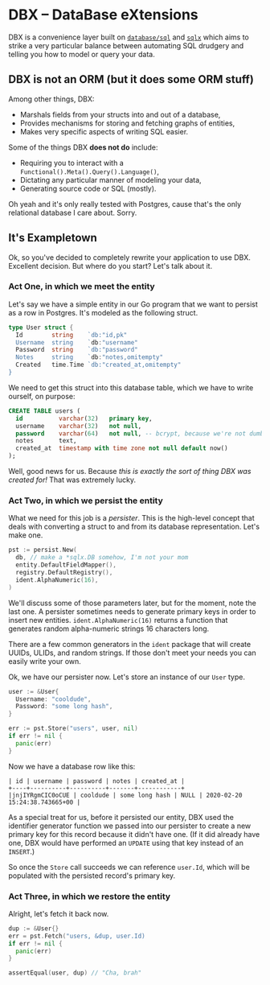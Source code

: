 # DBX – DataBase eXtensions
DBX is a convenience layer built on [`database/sql`](https://golang.org/pkg/database/sql/) and [`sqlx`](https://github.com/jmoiron/sqlx) which aims to strike a very particular balance between automating SQL drudgery and telling you how to model or query your data.

## DBX is not an ORM (but it does some ORM stuff)
Among other things, DBX:

* Marshals fields from your structs into and out of a database,
* Provides mechanisms for storing and fetching graphs of entities,
* Makes very specific aspects of writing SQL easier.

Some of the things DBX **does not do** include:

* Requiring you to interact with a `Functional().Meta().Query().Language()`,
* Dictating any particular manner of modeling your data,
* Generating source code or SQL (mostly).

Oh yeah and it's only really tested with Postgres, cause that's the only relational database I care about. Sorry.

## It's Exampletown
Ok, so you've decided to completely rewrite your application to use DBX. Excellent decision. But where do you start? Let's talk about it.

### Act One, in which we meet the entity

Let's say we have a simple entity in our Go program that we want to persist as a row in Postgres. It's modeled as the following struct.
```go
type User struct {
  Id        string    `db:"id,pk"
  Username  string    `db:"username"
  Password  string    `db:"password"
  Notes     string    `db:"notes,omitempty"
  Created   time.Time `db:"created_at,omitempty"
}
```

We need to get this struct into this database table, which we have to write ourself, on purpose:
```sql
CREATE TABLE users (
  id          varchar(32)   primary key,
  username    varchar(32)   not null,
  password    varchar(64)   not null, -- bcrypt, because we're not dumb
  notes       text,
  created_at  timestamp with time zone not null default now()
);
```

Well, good news for us. Because _this is exactly the sort of thing DBX was created for!_ That was extremely lucky.

### Act Two, in which we persist the entity
What we need for this job is a _persister_. This is the high-level concept that deals with converting a struct to and from its database representation. Let's make one.

```go
pst := persist.New(
  db, // make a *sqlx.DB somehow, I'm not your mom
  entity.DefaultFieldMapper(),
  registry.DefaultRegistry(),
  ident.AlphaNumeric(16),
)
```
We'll discuss some of those parameters later, but for the moment, note the last one. A persister sometimes needs to generate primary keys in order to insert new entities. `ident.AlphaNumeric(16)` returns a function that generates random alpha-numeric strings 16 characters long.

There are a few common generators in the `ident` package that will create UUIDs, ULIDs, and random strings. If those don't meet your needs you can easily write your own.

Ok, we have our persister now. Let's store an instance of our `User` type.

```go
user := &User{
  Username: "cooldude",
  Password: "some long hash",
}

err := pst.Store("users", user, nil)
if err != nil {
  panic(err)
}
```

Now we have a database row like this:

```
| id | username | password | notes | created_at |
+----+----------+----------+-------+------------+
|jnjIYRgmCIC0oCUE | cooldude | some long hash | NULL | 2020-02-20 15:24:38.743665+00 |
```

As a special treat for us, before it persisted our entity, DBX used the identifier generator function we passed into our persister to create a new primary key for this record because it didn't have one. (If it did already have one, DBX would have performed an `UPDATE` using that key instead of an `INSERT`.)

So once the `Store` call succeeds we can reference `user.Id`, which will be populated with the persisted record's primary key.

### Act Three, in which we restore the entity
Alright, let's fetch it back now.

```go
dup := &User{}
err = pst.Fetch("users, &dup, user.Id)
if err != nil {
  panic(err)
}

assertEqual(user, dup) // "Cha, brah"
```
